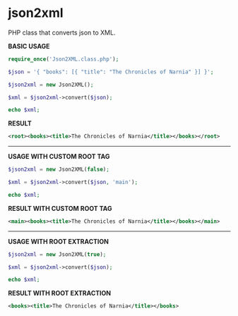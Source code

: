 # json2xml
PHP class that converts json to XML.

**BASIC USAGE**
````php
require_once('Json2XML.class.php');

$json = '{ "books": [{ "title": "The Chronicles of Narnia" }] }';

$json2xml = new Json2XML();

$xml = $json2xml->convert($json);

echo $xml;
````

**RESULT**
````xml
<root><books><title>The Chronicles of Narnia</title></books></root>
````

-------------------------------------------------------------------

**USAGE WITH CUSTOM ROOT TAG**
````php
$json2xml = new Json2XML(false);

$xml = $json2xml->convert($json, 'main');

echo $xml;
````


**RESULT WITH CUSTOM ROOT TAG**
````xml
<main><books><title>The Chronicles of Narnia</title></books></main>
```` 

-------------------------------------------------------------------

**USAGE WITH ROOT EXTRACTION**
````php
$json2xml = new Json2XML(true);

$xml = $json2xml->convert($json);

echo $xml;
````

**RESULT WITH ROOT EXTRACTION**
````xml
<books><title>The Chronicles of Narnia</title></books>
```` 